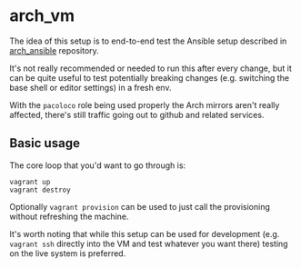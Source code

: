 # arch_vm

The idea of this setup is to end-to-end test the Ansible setup described in
[arch_ansible](https://github.com/dezeroku/arch_ansible) repository.

It's not really recommended or needed to run this after every change, but it
can be quite useful to test potentially breaking changes (e.g. switching the
base shell or editor settings) in a fresh env.

With the `pacoloco` role being used properly the Arch mirrors aren't really affected,
there's still traffic going out to github and related services.

## Basic usage

The core loop that you'd want to go through is:
```
vagrant up
vagrant destroy
```

Optionally `vagrant provision` can be used to just call the provisioning without
refreshing the machine.

It's worth noting that while this setup can be used for development (e.g. `vagrant ssh`
directly into the VM and test whatever you want there) testing on the live system is preferred.
